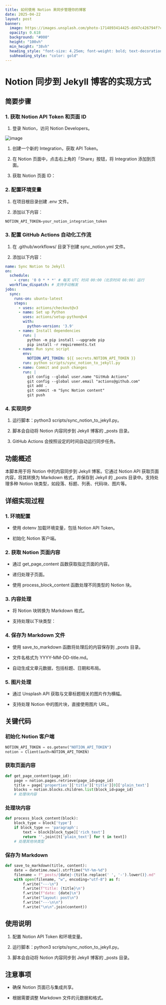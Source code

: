```yaml
---
title: 如何使用 Notion 来同步管理你的博客
date: 2025-04-22
layout: post
banner:
  image: https://images.unsplash.com/photo-1714893414425-dd47c426794f?crop=entropy&cs=tinysrgb&fit=max&fm=jpg&ixid=M3w2OTIwMzJ8MHwxfHJhbmRvbXx8fHx8fHx8fDE3NDUzMjU2NjN8&ixlib=rb-4.0.3&q=80&w=1080
  opacity: 0.618
  background: "#000"
  height: "100vh"
  min_height: "38vh"
  heading_style: "font-size: 4.25em; font-weight: bold; text-decoration: underline"
  subheading_style: "color: gold"
---
```


# Notion 同步到 Jekyll 博客的实现方式

## 简要步骤

### 1. 获取 Notion API Token 和页面 ID

1. 登录 Notion，访问 Notion Developers。

![image](https://prod-files-secure.s3.us-west-2.amazonaws.com/a7a0cc5a-89b9-4cda-8686-1fba0ca52f40/d19c1afe-dea5-4312-9333-786b0ba83054/image.png?X-Amz-Algorithm=AWS4-HMAC-SHA256&X-Amz-Content-Sha256=UNSIGNED-PAYLOAD&X-Amz-Credential=ASIAZI2LB466Q6P5SIFG%2F20250422%2Fus-west-2%2Fs3%2Faws4_request&X-Amz-Date=20250422T124103Z&X-Amz-Expires=3600&X-Amz-Security-Token=IQoJb3JpZ2luX2VjEEwaCXVzLXdlc3QtMiJIMEYCIQD4MvVmkD14wmCqi0P4klZ42ign0FRv2VT77Q4a%2B%2Be%2BFgIhAIk%2B2QIDB9iiIRILfMYTZSnY2XBlEpUQ5eexaBbmdEOXKogECNX%2F%2F%2F%2F%2F%2F%2F%2F%2F%2FwEQABoMNjM3NDIzMTgzODA1IgzcK5iMst2Z0dVaRB0q3AO4xsGNaVQ6OKybPZBBIFAnrofFQoKzWeTGNpCVb7W92Zoh2Ypb%2BUVX0OX1%2Ba%2F%2F5dfB1SVvErK76PsM6shCVb0WVgLH7aJKFKd9gwZvI96mlFCyTet1KsIUcPW%2FdoD0ygXKAUn43Tbb1JbDSMGL00siev%2BxauvAl%2FVhAYF2DaWD5ggBYgnfeurCl8ZshFPOyvn%2Bl%2ByRw61bUJGJJ63tsvmdNrUiA2bwR8odS%2BbizEF1WGJTCIJ0FYEunNcTARTKTswhcHw4zfh%2FAf1Zo%2FvwGDYYaGKIk5z3b8orm5khQYwvVTPJhiGaymyqXOvqP3MkUYUaAqEVGOnEfHiArFHW4%2FrDFDMMCgTBr6UqYHboQH1WfKKzwoiikeg3k3ETg7smabLHSVb%2BFcgXBNp8aU8b0nxAD9aProl46vkJIkRinVir6kmf6HfNpwFoMd7ny3LG8ArOtYs8pOi30adOuR3A4%2BIKh4c67EKLltqWkSK7%2BHGjvVtZu5CQ5B3JNTG18r8OeaM6k9Fx4iEOWeVI8HJ7SAD67SKqRhghXC2nW3iqns2lP0e1Jr35YmiGIklJWYnSg8QsnFMpYg4JCg2EE4lBllnSfCucgd0w04%2F0RSbc%2FpD2O1CUI4%2BFAgEFM18p3jDLj57ABjqkAWhoM%2B9ghMmYv2qzFR1JwqLQAdWXlLiVf1rOKZjV66C%2FweEyUQZNKZ7ggN7BD8wF7MVB5Lxp4pFQWajP1zcDFwpiZObMruBDpHKA5ArSMBfpaEcgFo787OsXIaYyyfb3ZuHPAOcG4lOVKx2nK1EKi2GnXh2%2FbSGsJ6ZlmHB13mwci%2BlrEOZq9EN9EcfwJ924%2BH5uO%2FYcjznJhuq%2BFMPfxW5vKx5L&X-Amz-Signature=c5e8c5633a2a5fadb9a5d3b02abc117a6785c9acd35fb3a0cf741483a90387ea&X-Amz-SignedHeaders=host&x-id=GetObject)

1. 创建一个新的 Integration，获取 API Token。

1. 在 Notion 页面中，点击右上角的「Share」按钮，将 Integration 添加到页面。

1. 获取 Notion 页面 ID：


### 2. 配置环境变量

1. 在项目根目录创建 .env 文件。

1. 添加以下内容：

```javascript
NOTION_API_TOKEN=your_notion_integration_token
```

### 3. 配置 GitHub Actions 自动化工作流

1. 在 .github/workflows/ 目录下创建 sync_notion.yml 文件。

1. 添加以下内容：

```yaml
name: Sync Notion to Jekyll
on:
  schedule:
    - cron: '0 0 * * *' # 每天 UTC 时间 00:00（北京时间 08:00）运行
  workflow_dispatch: # 支持手动触发
jobs:
  sync:
    runs-on: ubuntu-latest
    steps:
      - uses: actions/checkout@v3
      - name: Set up Python
        uses: actions/setup-python@v4
        with:
          python-version: '3.9'
      - name: Install dependencies
        run: |
          python -m pip install --upgrade pip
          pip install -r requirements.txt
      - name: Run sync script
        env:
          NOTION_API_TOKEN: ${{ secrets.NOTION_API_TOKEN }}
        run: python scripts/sync_notion_to_jekyll.py
      - name: Commit and push changes
        run: |
          git config --global user.name "GitHub Actions"
          git config --global user.email "actions@github.com"
          git add .
          git commit -m "Sync Notion content"
          git push
```

### 4. 实现同步

1. 运行脚本：python3 scripts/sync_notion_to_jekyll.py。

1. 脚本会自动将 Notion 内容同步到 Jekyll 博客的 _posts 目录。

1. GitHub Actions 会按照设定的时间自动运行同步任务。

## 功能概述

本脚本用于将 Notion 中的内容同步到 Jekyll 博客。它通过 Notion API 获取页面内容，将其转换为 Markdown 格式，并保存到 Jekyll 的 _posts 目录中。支持处理多种 Notion 块类型，如段落、标题、列表、代码块、图片等。

## 详细实现过程

### 1. 环境配置

- 使用 dotenv 加载环境变量，包括 Notion API Token。

- 初始化 Notion 客户端。

### 2. 获取 Notion 页面内容

- 通过 get_page_content 函数获取指定页面的内容。

- 递归处理子页面。

- 使用 process_block_content 函数处理不同类型的 Notion 块。

### 3. 内容处理

- 将 Notion 块转换为 Markdown 格式。

- 支持处理以下块类型：


### 4. 保存为 Markdown 文件

- 使用 save_to_markdown 函数将处理后的内容保存到 _posts 目录。

- 文件名格式为 YYYY-MM-DD-title.md。

- 自动生成文章元数据，包括标题、日期和布局。

### 5. 图片处理

- 通过 Unsplash API 获取与文章标题相关的图片作为横幅。

- 支持处理 Notion 中的图片块，直接使用图片 URL。

## 关键代码

### 初始化 Notion 客户端

```python
NOTION_API_TOKEN = os.getenv("NOTION_API_TOKEN")
notion = Client(auth=NOTION_API_TOKEN)
```

### 获取页面内容

```python
def get_page_content(page_id):
    page = notion.pages.retrieve(page_id=page_id)
    title = page['properties']['title']['title'][0]['plain_text']
    blocks = notion.blocks.children.list(block_id=page_id)
    # 处理块内容
```

### 处理块内容

```python
def process_block_content(block):
    block_type = block['type']
    if block_type == 'paragraph':
        text = block[block_type]['rich_text']
        return ''.join([t['plain_text'] for t in text])
    # 处理其他块类型
```

### 保存为 Markdown

```python
def save_to_markdown(title, content):
    date = datetime.now().strftime("%Y-%m-%d")
    filename = f"_posts/{date}-{title.replace(' ', '-').lower()}.md"
    with open(filename, "w", encoding="utf-8") as f:
        f.write("---\n")
        f.write(f"title: {title}\n")
        f.write(f"date: {date}\n")
        f.write("layout: post\n")
        f.write("---\n\n")
        f.write("\n\n".join(content))
```

## 使用说明

1. 配置 Notion API Token 和环境变量。

1. 运行脚本：python3 scripts/sync_notion_to_jekyll.py。

1. 脚本会自动将 Notion 内容同步到 Jekyll 博客的 _posts 目录。

## 注意事项

- 确保 Notion 页面已与集成共享。

- 根据需要调整 Markdown 文件的元数据和格式。